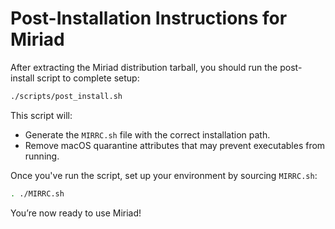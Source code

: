 # Post-Installation Instructions for Miriad

After extracting the Miriad distribution tarball, you should run the post-install script to complete setup:

```bash
./scripts/post_install.sh
```

This script will:
- Generate the `MIRRC.sh` file with the correct installation path.
- Remove macOS quarantine attributes that may prevent executables from running.

Once you've run the script, set up your environment by sourcing `MIRRC.sh`:

```bash
. ./MIRRC.sh
```

You’re now ready to use Miriad!